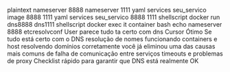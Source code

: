 plaintext
nameserver 8888
nameserver 1111
yaml
services
seu_servico
image 
 8888
 1111
yaml
services
seu_servico
 8888
 1111
shellscript
docker run dns8888 dns1111 
shellscript
docker exec it container bash
echo nameserver 8888  etcresolvconf
User
parece tudo ta certo com dns
Cursor
Ótimo Se tudo está certo com o DNS resolução de nomes funcionando containers e host resolvendo domínios corretamente você já eliminou uma das causas mais comuns de falha de comunicação entre serviços timeouts e problemas de proxy
 Checklist rápido para garantir que DNS está realmente OK
